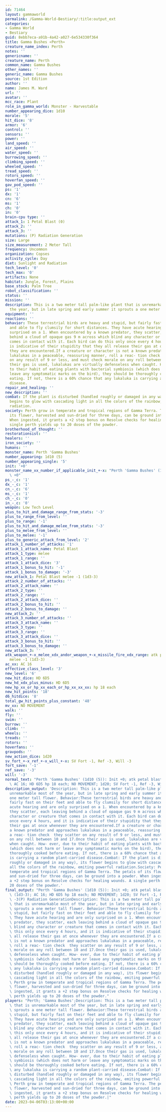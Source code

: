 ```yaml
---
id: 71464
layout: gammaworld
permalink: /Gamma-World-Bestiary/:title:output_ext
categories:
- Gamma World
- Bestiary
guid: 8ebb7eca-a91b-4a42-a027-6e534330f364
title: Gamma Bushes «Perth»
creature_name_index: Perth
notes: ''
genericname: ''
creature_name: Perth
common_name: Gamma Bushes
other_names: ''
generic_name: Gamma Bushes
source: 1st Edition
author: ''
name: James M. Ward
url: ''
avatar: ''
mcc_race: Plant
role_in_gamma_world: Monster - Harvestable
number_appearing_dice: 1d10
morale: '5'
hit_dice: '8'
armor: '6'
control: ''
sensors: ''
power: ''
land_speed: ''
air_speed: ''
water_speed: ''
burrowing_speed: ''
climbing_speed: ''
wheeled_speed: ''
tread_speed: ''
rotors_speed: ''
hoverfan_speed: ''
gav_pod_speed: ''
ps: '1'
dx: '1'
cn: '6'
ms: '1'
ch: '0'
in: '0'
brain-cpu type: ''
attack_1: 1 Petal Blast (0)
attack_2: ''
attack_3: ''
mutations: (P) Radiation Generation
size: Large
size_measurement: 2 Meter Tall
frequency: Uncommon
organization: Copses
activity_cycle: Day
diet: Sunlight and Radiation
tech_level: '0'
tech_max: '0'
artifacts: None
habitat: Jungle, Forest, Plains
base_stock: Palm Tree
robot_classification: ''
status: ''
mission: ''
description: This is a two meter tall palm-like plant that is unremarkable most of
  the year, but in late spring and early summer it sprouts a one meter tall flower.
equipment: ''
reactions: ''
behavior: These terrestrial birds are heavy and stupid, but fairly fast on their feet
  and able to fly clumsily for short distances. They have acute hearing and are only
  surprised on a 1. When encountered by a known predator, they scatter, each leaving
  behind a cloud of opaque gas 9 m across which blind any character or creature that
  comes in contact with it. Each bird can do this only once every 4 hours, and it
  is indicative of their stupidity that they all release their gas at once whenever
  they are encountered.If a creature or character is not a known predator and approaches
  lukalukas in a peaceable, reassuring manner, roll a reac- tion check  they scatter
  on any result of 9 or less, and must check morale on any roll between 10 and 17.Once
  their gas is used, lukalukas are virtually defenseless when caught. How- ever, due
  to their habit of eating plants with bacterial symbiosis (which does not harm or
  leave any symptomatic marks on the bird), they should be thoroughly cooked before
  eating. If not, there is a 60% chance that any lukaluka is carrying a random plant-carried
  disease.
repair_and_healing: ''
new_description: ''
combat: If the plant is disturbed (handled roughly or damaged in any way), its flower
  begins to glow with cascading light in all the colors of the rainbow, emiting powerful
  radiation.
society: Perth grow in temperate and tropical regions of Gamma Terra. The petals of
  its flower, harvested and sun-dried for three days, can be ground into a powder.
  When ingested, it grants a +2 step bonus on Resolve checks for healing wounds. A
  single perth yields up to 20 doses of the powder.
brotherhood_of_thought: ''
restorationsist: ''
healers: ''
iron_society: ''
humans: ''
monster_name: Perth 'Gamma Bushes'
number_appearing: 1d10 (5)
number_appearing_single: '5'
init: '+0'
monster_name_xx_number_if_applicable_init_+-x: "Perth 'Gamma Bushes' (1d10 (5)): Init\
  \ +0"
ps_-_c: '1'
dx_-_c: '1'
cn_-_c: '6'
ms_-_c: '1'
ch_-_c: '0'
in_-_c: '0'
weapon: Low Tech Level
plus_to_hit_and_damage_range_from_stats: '-3'
plus_to_range_from_level: ''
plus_to_range: '-1'
plus_to_hit_and_damage_melee_from_stats: '-3'
plus_to_melee_from_level: ''
plus_to_melee: '-1'
plus_to_generic_attack_from_level: '2'
attack_1_number_of_attacks: '1'
attack_1_attack_name: Petal Blast
attack_1_type: melee
attack_1_range: ''
attack_1_attack_dice: '3'
attack_1_bonus_to_hit: '-1'
attack_1_bonus_to_damage: '-3'
new_attack_1: Petal Blast melee -1 (1d3-3)
attack_2_number_of_attacks: ''
attack_2_attack_name: ''
attack_2_type: ''
attack_2_range: ''
attack_2_attack_dice: ''
attack_2_bonus_to_hit: ''
attack_2_bonus_to_damage: ''
new_attack_2: ''
attack_3_number_of_attacks: ''
attack_3_attack_name: ''
attack_3_type: ''
attack_3_range: ''
attack_3_attack_dice: ''
attack_3_bonus_to_hit: ''
attack_3_bonus_to_damage: ''
new_attack_3: ''
atk_weapon_+-x_melee_xdx_andor_weapon_+-x_missile_fire_xdx_range: atk petal blast
  melee -1 (1d3-3)
ac_xx: AC 16
effective_class_level: '3'
new_level: '6'
new_hit_dice: HD 6D5
new_hd_xdx_plus_minus: HD 6D5
new_hp_xx_or_hp_xx_each_or_hp_xx_xx_xx: hp 18 each
new_hit_points: '18'
d6_hitdice: '8'
total_gw_hit_points_plus_constant: '48'
mv_xx: NO MOVEMENT
walk: ''
fly: ''
swim: ''
burrow: ''
climb: ''
wheels: ''
treads: ''
rotors: ''
hoverfans: ''
gravpods: ''
new_action_dice: 1d20
sv_fort_+-x_ref_+-x_will_+-x: SV Fort -1, Ref -3, Will -3
fort_save: '-1'
ref_save: '-3'
will: '-3'
normal_text: "Perth 'Gamma Bushes' (1d10 (5)): Init +0; atk petal blast melee -1 (1d3-3);\
  \ AC 16; HD 6D5 hp 18 each; NO MOVEMENT; 1d20; SV Fort -1, Ref -3, Will -3"
description_output: 'Description: This is a two meter tall palm-like plant that is
  unremarkable most of the year, but in late spring and early summer it sprouts a
  one meter tall flower. Behavior:These terrestrial birds are heavy and stupid, but
  fairly fast on their feet and able to fly clumsily for short distances. They have
  acute hearing and are only surprised on a 1. When encountered by a known predator,
  they scatter, each leaving behind a cloud of opaque gas 9 m across which blind any
  character or creature that comes in contact with it. Each bird can do this only
  once every 4 hours, and it is indicative of their stupidity that they all release
  their gas at once whenever they are encountered.If a creature or character is not
  a known predator and approaches lukalukas in a peaceable, reassuring manner, roll
  a reac- tion check  they scatter on any result of 9 or less, and must check morale
  on any roll between 10 and 17.Once their gas is used, lukalukas are virtually defenseless
  when caught. How- ever, due to their habit of eating plants with bacterial symbiosis
  (which does not harm or leave any symptomatic marks on the bird), they should be
  thoroughly cooked before eating. If not, there is a 60% chance that any lukaluka
  is carrying a random plant-carried disease.Combat: If the plant is disturbed (handled
  roughly or damaged in any way), its flower begins to glow with cascading light in
  all the colors of the rainbow, emiting powerful radiation.Society: Perth grow in
  temperate and tropical regions of Gamma Terra. The petals of its flower, harvested
  and sun-dried for three days, can be ground into a powder. When ingested, it grants
  a +2 step bonus on Resolve checks for healing wounds. A single perth yields up to
  20 doses of the powder.'
final_output: "Perth 'Gamma Bushes' (1d10 (5)): Init +0; atk petal blast melee -1\
  \ (1d3-3); AC 16; HD 6D5 hp 18 each; NO MOVEMENT; 1d20; SV Fort -1, Ref -3, Will\
  \ -3(P) Radiation GenerationDescription: This is a two meter tall palm-like plant\
  \ that is unremarkable most of the year, but in late spring and early summer it\
  \ sprouts a one meter tall flower. Behavior:These terrestrial birds are heavy and\
  \ stupid, but fairly fast on their feet and able to fly clumsily for short distances.\
  \ They have acute hearing and are only surprised on a 1. When encountered by a known\
  \ predator, they scatter, each leaving behind a cloud of opaque gas 9 m across which\
  \ blind any character or creature that comes in contact with it. Each bird can do\
  \ this only once every 4 hours, and it is indicative of their stupidity that they\
  \ all release their gas at once whenever they are encountered.If a creature or character\
  \ is not a known predator and approaches lukalukas in a peaceable, reassuring manner,\
  \ roll a reac- tion check  they scatter on any result of 9 or less, and must check\
  \ morale on any roll between 10 and 17.Once their gas is used, lukalukas are virtually\
  \ defenseless when caught. How- ever, due to their habit of eating plants with bacterial\
  \ symbiosis (which does not harm or leave any symptomatic marks on the bird), they\
  \ should be thoroughly cooked before eating. If not, there is a 60% chance that\
  \ any lukaluka is carrying a random plant-carried disease.Combat: If the plant is\
  \ disturbed (handled roughly or damaged in any way), its flower begins to glow with\
  \ cascading light in all the colors of the rainbow, emiting powerful radiation.Society:\
  \ Perth grow in temperate and tropical regions of Gamma Terra. The petals of its\
  \ flower, harvested and sun-dried for three days, can be ground into a powder. When\
  \ ingested, it grants a +2 step bonus on Resolve checks for healing wounds. A single\
  \ perth yields up to 20 doses of the powder."
players: "Perth; 'Gamma Bushes';Description: This is a two meter tall palm-like plant\
  \ that is unremarkable most of the year, but in late spring and early summer it\
  \ sprouts a one meter tall flower. Behavior:These terrestrial birds are heavy and\
  \ stupid, but fairly fast on their feet and able to fly clumsily for short distances.\
  \ They have acute hearing and are only surprised on a 1. When encountered by a known\
  \ predator, they scatter, each leaving behind a cloud of opaque gas 9 m across which\
  \ blind any character or creature that comes in contact with it. Each bird can do\
  \ this only once every 4 hours, and it is indicative of their stupidity that they\
  \ all release their gas at once whenever they are encountered.If a creature or character\
  \ is not a known predator and approaches lukalukas in a peaceable, reassuring manner,\
  \ roll a reac- tion check  they scatter on any result of 9 or less, and must check\
  \ morale on any roll between 10 and 17.Once their gas is used, lukalukas are virtually\
  \ defenseless when caught. How- ever, due to their habit of eating plants with bacterial\
  \ symbiosis (which does not harm or leave any symptomatic marks on the bird), they\
  \ should be thoroughly cooked before eating. If not, there is a 60% chance that\
  \ any lukaluka is carrying a random plant-carried disease.Combat: If the plant is\
  \ disturbed (handled roughly or damaged in any way), its flower begins to glow with\
  \ cascading light in all the colors of the rainbow, emiting powerful radiation.Society:\
  \ Perth grow in temperate and tropical regions of Gamma Terra. The petals of its\
  \ flower, harvested and sun-dried for three days, can be ground into a powder. When\
  \ ingested, it grants a +2 step bonus on Resolve checks for healing wounds. A single\
  \ perth yields up to 20 doses of the powder.|"
date: 2023-04-06T03:13:00+00:00
---
```

</br>
